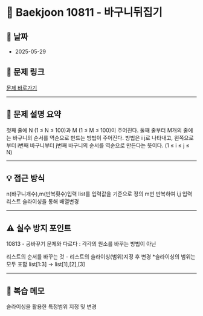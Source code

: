 # 📝 Baekjoon 10811 - 바구니뒤집기

## 📅 날짜
- 2025-05-29

## 🔗 문제 링크
[문제 바로가기](https://www.acmicpc.net/problem/10811)

---

## 📌 문제 설명 요약

첫째 줄에 N (1 ≤ N ≤ 100)과 M (1 ≤ M ≤ 100)이 주어진다.
둘째 줄부터 M개의 줄에는 바구니의 순서를 역순으로 만드는 방법이 주어진다. 
방법은 i j로 나타내고, 왼쪽으로부터 i번째 바구니부터 j번째 바구니의 순서를 역순으로 만든다는 뜻이다. 
(1 ≤ i ≤ j ≤ N)

---

## 💡 접근 방식

n(바구니개수),m(반복횟수)입력
list를 입력값을 기준으로 정의
m번 반복하여 i,j 입력
리스트 슬라이싱을 통해 배열변경

---

## ⚠️ 실수 방지 포인트

10813 - 공바꾸기 문제와 다르다 : 각각의 원소를 바꾸는 방법이 아닌

리스트의 순서를 바꾸는 것 -  리스트의 슬라이싱(범위)지정 후 변경
*슬라이싱의 범위는 모두 포함 list[1:3] -> list[1],[2],[3]



---

## 🧠 복습 메모

슬라이싱을 활용한 특정범위 지정 및 변경